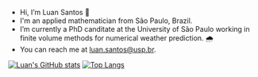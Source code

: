 - Hi, I’m Luan Santos 👋
- I'm an applied mathematician from São Paulo, Brazil.
- I’m currently a PhD canditate at the University of São Paulo working in finite volume methods for numerical weather prediction. 🌧️ 
- You can reach me at luan.santos@usp.br.

[![Luan's GitHub stats](https://github-readme-stats.vercel.app/api?username=luanfs&show_icons=true&theme=transparent)](https://github.com/luanfs/luanfs)
[![Top Langs](https://github-readme-stats.vercel.app/api/top-langs/?username=luanfs&layout=compact)](https://github.com/luanfs/luanfs)

<!---
luanfs/luanfs is a ✨ special ✨ repository because its `README.md` (this file) appears on your GitHub profile.
You can click the Preview link to take a look at your changes.
--->
